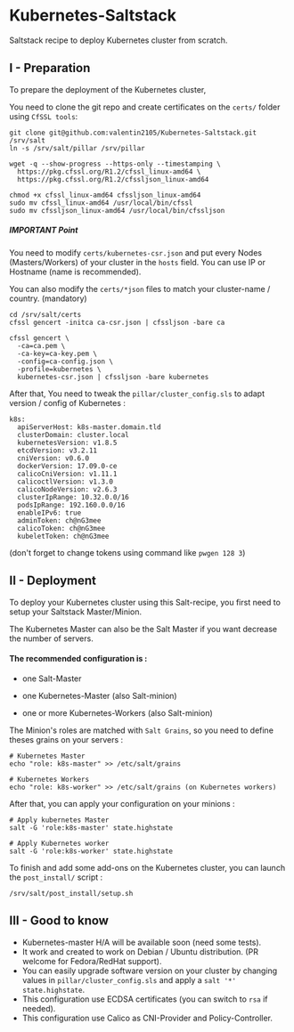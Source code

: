 # Kubernetes-Saltstack
Saltstack recipe to deploy Kubernetes cluster from scratch.

## I - Preparation

To prepare the deployment of the Kubernetes cluster,

You need to clone the git repo and create certificates on the `certs/` folder using `CfSSL tools`:

```
git clone git@github.com:valentin2105/Kubernetes-Saltstack.git /srv/salt
ln -s /srv/salt/pillar /srv/pillar

wget -q --show-progress --https-only --timestamping \
  https://pkg.cfssl.org/R1.2/cfssl_linux-amd64 \
  https://pkg.cfssl.org/R1.2/cfssljson_linux-amd64

chmod +x cfssl_linux-amd64 cfssljson_linux-amd64
sudo mv cfssl_linux-amd64 /usr/local/bin/cfssl
sudo mv cfssljson_linux-amd64 /usr/local/bin/cfssljson
```

##### IMPORTANT Point
You need to modify `certs/kubernetes-csr.json` and put every Nodes (Masters/Workers) of your cluster in the `hosts` field.
You can use IP or Hostname (name is recommended).

You can also modify the `certs/*json` files to match your cluster-name / country. (mandatory)

```
cd /srv/salt/certs
cfssl gencert -initca ca-csr.json | cfssljson -bare ca

cfssl gencert \
  -ca=ca.pem \
  -ca-key=ca-key.pem \
  -config=ca-config.json \
  -profile=kubernetes \
  kubernetes-csr.json | cfssljson -bare kubernetes
```
After that, You need to tweak the `pillar/cluster_config.sls` to adapt version / config of Kubernetes :

```
k8s:
  apiServerHost: k8s-master.domain.tld
  clusterDomain: cluster.local
  kubernetesVersion: v1.8.5
  etcdVersion: v3.2.11
  cniVersion: v0.6.0
  dockerVersion: 17.09.0-ce
  calicoCniVersion: v1.11.1
  calicoctlVersion: v1.3.0
  calicoNodeVersion: v2.6.3
  clusterIpRange: 10.32.0.0/16
  podsIpRange: 192.160.0.0/16
  enableIPv6: true
  adminToken: ch@nG3mee
  calicoToken: ch@nG3mee
  kubeletToken: ch@nG3mee
```
(don't forget to change tokens using command like `pwgen 128 3`)

## II - Deployment

To deploy your Kubernetes cluster using this Salt-recipe, you first need to setup your Saltstack Master/Minion.

The Kubernetes Master can also be the Salt Master if you want decrease the number of servers.

#### The recommended configuration is :

- one Salt-Master

- one Kubernetes-Master (also Salt-minion)

- one or more Kubernetes-Workers (also Salt-minion)

The Minion's roles are matched with `Salt Grains`, so you need to define theses grains on your servers :

```
# Kubernetes Master
echo "role: k8s-master" >> /etc/salt/grains

# Kubernetes Workers
echo "role: k8s-worker" >> /etc/salt/grains (on Kubernetes workers)
```

After that, you can apply your configuration on your minions :

```
# Apply kubernetes Master
salt -G 'role:k8s-master' state.highstate

# Apply Kubernetes worker
salt -G 'role:k8s-worker' state.highstate

```

To finish and add some add-ons on the Kubernetes cluster, you can launch the `post_install/` script :

```
/srv/salt/post_install/setup.sh
```

## III - Good to know

- Kubernetes-master H/A will be available soon (need some tests).
- It work and created to work on Debian / Ubuntu distribution. (PR welcome for Fedora/RedHat support).
- You can easily upgrade software version on your cluster by changing values in `pillar/cluster_config.sls` and apply a `salt '*' state.highstate`.
- This configuration use ECDSA certificates (you can switch to `rsa` if needed).
- This configuration use Calico as CNI-Provider and Policy-Controller.



